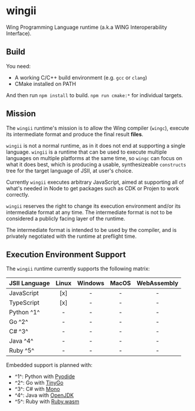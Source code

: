 # wingii

Wing Programming Language runtime (a.k.a WING Interoperability Interface).

## Build

You need:

- A working C/C++ build environment (e.g. `gcc` or `clang`)
- CMake installed on PATH

And then run `npm install` to build. `npm run cmake:*` for individual targets.

## Mission

The `wingii` runtime's mission is to allow the Wing compiler (`wingc`), execute
its intermediate format and produce the final result **files**.

`wingii` is not a normal runtime, as in it does not end at supporting a single
language. `wingii` is a runtime that can be used to execute multiple languages
on multiple platforms at the same time, so `wingc` can focus on what it does
best, which is producing a usable, synthesizeable `constructs` tree for the
target language of JSII, at user's choice.

Currently `wingii` executes arbitrary JavaScript, aimed at supporting all of
what's needed in Node to get packages such as CDK or Projen to work correctly.

`wingii` reserves the right to change its execution environment and/or its
intermediate format at any time. The intermediate format is not to be considered
a publicly facing layer of the runtime.

The intermediate format is intended to be used by the compiler, and is privately
negotiated with the runtime at preflight time.

## Execution Environment Support

The `wingii` runtime currently supports the following matrix:

| JSII Language | Linux | Windows | MacOS | WebAssembly |
| :------------ | :---: | :-----: | :---: | :---------: |
| JavaScript    |  [x]  |    -    |   -   |      -      |
| TypeScript    |  [x]  |    -    |   -   |      -      |
| Python ^1^    |   -   |    -    |   -   |      -      |
| Go ^2^        |   -   |    -    |   -   |      -      |
| C# ^3^        |   -   |    -    |   -   |      -      |
| Java ^4^      |   -   |    -    |   -   |      -      |
| Ruby ^5^      |   -   |    -    |   -   |      -      |

Embedded support is planned with:

- ^1^: Python with [Pyodide](https://pyodide.org)
- ^2^: Go with [TinyGo](https://tinygo.org)
- ^3^: C# with [Mono](https://www.mono-project.com)
- ^4^: Java with [OpenJDK](https://github.com/openjdk/jdk)
- ^5^: Ruby with [Ruby.wasm](https://github.com/ruby/ruby.wasm)
